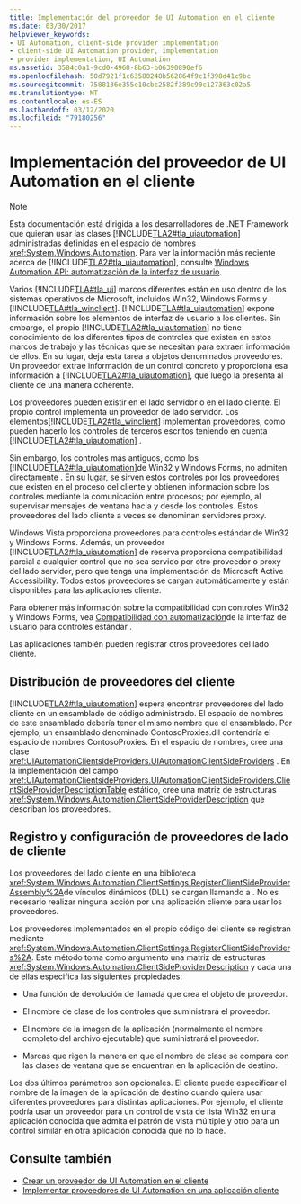 ```yaml
---
title: Implementación del proveedor de UI Automation en el cliente
ms.date: 03/30/2017
helpviewer_keywords:
- UI Automation, client-side provider implementation
- client-side UI Automation provider, implementation
- provider implementation, UI Automation
ms.assetid: 3584c0a1-9cd0-4968-8b63-b06390890ef6
ms.openlocfilehash: 50d7921f1c63580248b562864f9c1f398d41c9bc
ms.sourcegitcommit: 7588136e355e10cbc2582f389c90c127363c02a5
ms.translationtype: MT
ms.contentlocale: es-ES
ms.lasthandoff: 03/12/2020
ms.locfileid: "79180256"
---
```

# <a name="client-side-ui-automation-provider-implementation"></a>Implementación del proveedor de UI Automation en el cliente
> [!NOTE]
> Esta documentación está dirigida a los desarrolladores de .NET Framework que quieran usar las clases [!INCLUDE[TLA2#tla_uiautomation](../../../includes/tla2sharptla-uiautomation-md.md)] administradas definidas en el espacio de nombres <xref:System.Windows.Automation>. Para ver la información más reciente acerca de [!INCLUDE[TLA2#tla_uiautomation](../../../includes/tla2sharptla-uiautomation-md.md)], consulte [Windows Automation API: automatización de la interfaz de usuario](/windows/win32/winauto/entry-uiauto-win32).  
  
 Varios [!INCLUDE[TLA#tla_ui](../../../includes/tlasharptla-ui-md.md)] marcos diferentes están en uso dentro de los sistemas operativos de Microsoft, incluidos Win32, Windows Forms y [!INCLUDE[TLA#tla_winclient](../../../includes/tlasharptla-winclient-md.md)]. [!INCLUDE[TLA#tla_uiautomation](../../../includes/tlasharptla-uiautomation-md.md)] expone información sobre los elementos de interfaz de usuario a los clientes. Sin embargo, el propio [!INCLUDE[TLA2#tla_uiautomation](../../../includes/tla2sharptla-uiautomation-md.md)] no tiene conocimiento de los diferentes tipos de controles que existen en estos marcos de trabajo y las técnicas que se necesitan para extraen información de ellos. En su lugar, deja esta tarea a objetos denominados proveedores. Un proveedor extrae información de un control concreto y proporciona esa información a [!INCLUDE[TLA2#tla_uiautomation](../../../includes/tla2sharptla-uiautomation-md.md)], que luego la presenta al cliente de una manera coherente.  
  
 Los proveedores pueden existir en el lado servidor o en el lado cliente. El propio control implementa un proveedor de lado servidor. Los elementos[!INCLUDE[TLA2#tla_winclient](../../../includes/tla2sharptla-winclient-md.md)] implementan proveedores, como pueden hacerlo los controles de terceros escritos teniendo en cuenta [!INCLUDE[TLA2#tla_uiautomation](../../../includes/tla2sharptla-uiautomation-md.md)] .  
  
 Sin embargo, los controles más antiguos, como los [!INCLUDE[TLA2#tla_uiautomation](../../../includes/tla2sharptla-uiautomation-md.md)]de Win32 y Windows Forms, no admiten directamente . En su lugar, se sirven estos controles por los proveedores que existen en el proceso del cliente y obtienen información sobre los controles mediante la comunicación entre procesos; por ejemplo, al supervisar mensajes de ventana hacia y desde los controles. Estos proveedores del lado cliente a veces se denominan servidores proxy.  
  
 Windows Vista proporciona proveedores para controles estándar de Win32 y Windows Forms. Además, un proveedor [!INCLUDE[TLA2#tla_uiautomation](../../../includes/tla2sharptla-uiautomation-md.md)] de reserva proporciona compatibilidad parcial a cualquier control que no sea servido por otro proveedor o proxy del lado servidor, pero que tenga una implementación de Microsoft Active Accessibility. Todos estos proveedores se cargan automáticamente y están disponibles para las aplicaciones cliente.  
  
 Para obtener más información sobre la compatibilidad con controles Win32 y Windows Forms, vea [Compatibilidad con automatización](ui-automation-support-for-standard-controls.md)de la interfaz de usuario para controles estándar .  
  
 Las aplicaciones también pueden registrar otros proveedores del lado cliente.  
  
<a name="Distributing_Client-Side_Providers"></a>
## <a name="distributing-client-side-providers"></a>Distribución de proveedores del cliente  
 [!INCLUDE[TLA2#tla_uiautomation](../../../includes/tla2sharptla-uiautomation-md.md)] espera encontrar proveedores del lado cliente en un ensamblado de código administrado. El espacio de nombres de este ensamblado debería tener el mismo nombre que el ensamblado. Por ejemplo, un ensamblado denominado ContosoProxies.dll contendría el espacio de nombres ContosoProxies. En el espacio de nombres, cree una clase <xref:UIAutomationClientsideProviders.UIAutomationClientSideProviders> . En la implementación del campo <xref:UIAutomationClientsideProviders.UIAutomationClientSideProviders.ClientSideProviderDescriptionTable> estático, cree una matriz de estructuras <xref:System.Windows.Automation.ClientSideProviderDescription> que describan los proveedores.  
  
<a name="Registering_and_Configuring_Client-Side_Providers"></a>
## <a name="registering-and-configuring-client-side-providers"></a>Registro y configuración de proveedores de lado de cliente  
 Los proveedores del lado cliente en una biblioteca <xref:System.Windows.Automation.ClientSettings.RegisterClientSideProviderAssembly%2A>de vínculos dinámicos (DLL) se cargan llamando a . No es necesario realizar ninguna acción por una aplicación cliente para usar los proveedores.  
  
 Los proveedores implementados en el propio código del cliente se registran mediante <xref:System.Windows.Automation.ClientSettings.RegisterClientSideProviders%2A>. Este método toma como argumento una matriz de estructuras <xref:System.Windows.Automation.ClientSideProviderDescription> y cada una de ellas especifica las siguientes propiedades:  
  
- Una función de devolución de llamada que crea el objeto de proveedor.  
  
- El nombre de clase de los controles que suministrará el proveedor.  
  
- El nombre de la imagen de la aplicación (normalmente el nombre completo del archivo ejecutable) que suministrará el proveedor.  
  
- Marcas que rigen la manera en que el nombre de clase se compara con las clases de ventana que se encuentran en la aplicación de destino.  
  
 Los dos últimos parámetros son opcionales. El cliente puede especificar el nombre de la imagen de la aplicación de destino cuando quiera usar diferentes proveedores para distintas aplicaciones. Por ejemplo, el cliente podría usar un proveedor para un control de vista de lista Win32 en una aplicación conocida que admita el patrón de vista múltiple y otro para un control similar en otra aplicación conocida que no lo hace.  
  
## <a name="see-also"></a>Consulte también

- [Crear un proveedor de UI Automation en el cliente](create-a-client-side-ui-automation-provider.md)
- [Implementar proveedores de UI Automation en una aplicación cliente](implement-ui-automation-providers-in-a-client-application.md)
